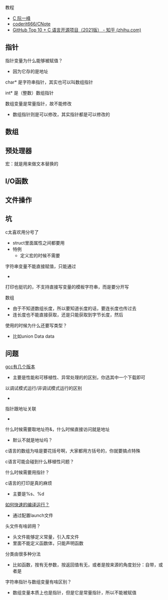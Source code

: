 教程

- [C 阮一峰](https://wangdoc.com/clang/intro)
- [coderit666/CNote](https://github.com/coderit666/CNote?tab=readme-ov-file)
- [GitHub Top 10 + C 语言开源项目（2021版） - 知乎 (zhihu.com)](https://zhuanlan.zhihu.com/p/408121090)



## 指针

指针变量为什么能够被赋值？

- 因为它存的是地址

char* 是字符串指针，其实也可以叫数组指针

int* 是（整数）数组指针

数组变量是常量指针，故不能修改

- 数组指针则是可以修改，其实指针都是可以修改的





## 数组





## 预处理器

宏：就是用来做文本替换的





## I/O函数





## 文件操作





## 坑

c太喜欢用分号了

- struct里面属性之间都要用
- 特例
  - 定义宏的时候不需要

字符串变量不能直接赋值，只能通过

- 

打印也挺坑的，不支持直接写变量的模板字符串，而是要分开写



数组

- 由于不知道数组长度，所以要知道长度的话，要连长度也传过去
- 连长度也不能直接获取，还是只能获取到字节长度，然后

使用的时候为什么还要写类型？

- 比如union Data data





## 问题

[gcc有几个版本](https://blog.csdn.net/AMDDMA/article/details/111600238)

- 主要是性能和可移植性、异常处理的的区别，你选其中一个下载即可

以调试模式运行/非调试模式运行的区别

- 

指针跟地址关联

- 

什么时候需要取地址符&，什么时候直接访问就是地址

- 默认不就是地址吗？

c语言的数组为啥是要花括号啊，大家都用方括号的，你就要搞点特殊

c语言可能会碰到什么移植性问题？

什么时候需要用指针？

c语言的打印是真的麻烦

- 主要是%s、%d

[如何快速的编译运行？](https://zhuanlan.zhihu.com/p/77645306)

- 通过配置launch文件

头文件有啥卵用？

- 头文件能够定义常量，引入库文件
- 里面不能定义函数体，只能声明函数

分类由很多种分法

- 比如函数，按有无参数，按返回值有无，或者是按来源的角度划分：自带，或者是

字符串指针与数组变量有啥区别？

- 数组变量本质上也是指针，但是它是常量指针，所以不能被赋值

